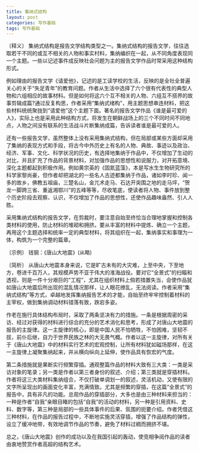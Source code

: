 ```yaml
---
title: 集纳式结构
layout: post
categories: 写作基础
tags: 写作基础
---
```


〔释义〕 集纳式结构是报告文学结构类型之一。集纳式结构的报告文学，往往选取若干不同的或互不相关的人物和事实村料，集纳编织在一起，从不同角度表现同一个主题。一些以记述事件成反映社会问题为主的报告文学作品时常采用这种结构形式。

例如理由的报告文学《请爱他》，记述的是工读学校的生活，反映的是全社全普遍关心的关于“失足青年”的教育问题。作者从生活中选择了六个很有代表性的典型人物和六组相应的故事材料。但是如何将这六个互不相关的人物、六组互不搭界的故事剪辑成篇?通过反复构思，作者采用“集纳式绪构”，用主题思想串连材料，把这些材料统统聚拢到“请爱他”这个主题下面。著名的报告文学作品《谁是最可爱的人》，实际上也是采用此种结构方式，将发生在朝鲜战场上的三个不同时间不同地点，人物之间没有联系的生活战斗片断集纳成篇，告诉读者谁是最可爱的人。

还有一些报告文学，虽然整体上没有采用集纳式结构，但在局部或某些方面却采用了集纳的表现方式和手段，将古今中外历史上有名的人物、典故、事迹以及政治、经济、军事、文化、科学状况的历史，有选择地集纳于作品中，不仅增加了生动的对比，并且扩充了作品的背景材料，对加强作品的思想性和说服力，对开拓意境、深化主题都起到积极作用。例如黄宗英的《固氮蓝藻》，本是写水生生物研究所的科学家黎尚豪，但作者却把湖北的一些名人古迹都集纳于作品，诸如李时珍、闻一多的故乡，佛教五祖庙，三楚名山，金兀术走马、石达开突围之地的走马坪，“贺龙一脚跨三省、重返湘鄂川”的五峰等等，尽收笔底，使读者将人物、事件放到整个历史阶段去观察、认识，不仅增加了作品的思想性，还使作品趣味盎然、引人人胜。

采用集纳式结构的报告文学，在剪裁时，要注意自始至终恰当合理地掌握和控制各类材料的使用，防止材料的堆砌和拥挤。要从丰富的材料中提炼、确立一个主题，再用这个主题选择和统率一定的典型材料，将其组织在一起，集纳事实和事理为一体，构筑为一个完整的篇章。

〔示例〕 钱钢：《唐山大地震》(从略)

〔简析〕 从唐山大地震本身来说，它是旷古未有的大灾难，上至中央，下至地方，卷进千百万人，其规模声势不亚于伟大的淮海战役。要对它“全景式”的扫瞄和透视，则是一件十分艰巨的“工程”，尤其在组织材料上倘若措置失当，会使作品犹如唐山大地震后所出现的混乱情况那样，让人眼花缭乱，无法阅读。作者采用“集纳式结构”等方式，卓越地发挥集纳报告艺术的才能，自始至终牢牢控制着材料的主宰权，做到集纳调动材料错落有致，跌宕多姿。

作老在施行具体结构布局时，采取了两条坚决有力的措施。一条是根据周密的采访、经过对获得的材料进行综合的充分的艺术消化和思考，形成了对唐山大地震的报告的主旋律。这一主旋律的核心，即是中国人民不怕牺牲，不怕困难，坚韧不拔，前仆后继，自力于世界民族之林的大无畏气概。作者以这一主旋律，对所有关于《唐山大地震》中的材料实行艺术的宏观控制，让所有材料犹如磁场那样，在这一主旋律上凝聚集纳起来，并从横向纵向上延伸，使作品具有恢宏的气度。

第二条措施就是果断实行频繁穿插。通观整篇作品的材料大致有三大类：一类是采访对象的笔录；另一类是作者以第三者身份的叙述、介绍；第三类就是穿插材料。作者将这三大类材料集纳组合，不仅打破单调划一的叙述，灵活机动，又使有限的文字所呈现出的画面变化丰富，充满情致。尤其是频繁的穿插，在这篇“全景式”的报告中，具有非凡的功能。总观作品的穿插部分，大多也是由三种材料来担当的：一种是作者“自我”亲眼目睹的包括“自我”的活动的材料，另一种是引用资料、史料、数字等，第三种是局部的一些具体事件的后果、氛围的扼要介绍。作者凭借这三种材料，在作品的报告过程中，不断地实施灵活穿插，增强了作品结构的弹性，设立了缓冲地带，有效地调节作品的节奏，避免了材料过稠而拥挤不堪。

总之，《唐山大地震》创作的成功以及在我国引起的轰动，使竞相争阅作品的读者由衷地赞赏作者高超的结构艺术。 